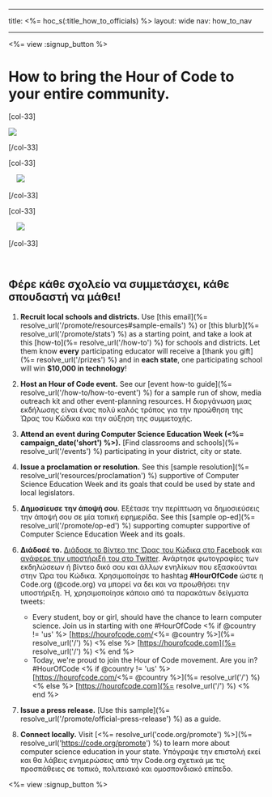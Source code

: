 * * *

title: <%= hoc_s(:title_how_to_officials) %> layout: wide nav: how_to_nav

* * *

<%= view :signup_button %>

# How to bring the Hour of Code to your entire community.

[col-33]

![](/images/fit-275/highlight-obama.png)

[/col-33]

[col-33]

&nbsp;&nbsp;&nbsp;&nbsp;![](/images/fit-258/checkprize.jpg)

[/col-33]

[col-33]

&nbsp;&nbsp;&nbsp;&nbsp;![](/images/fit-248/dan.jpg)

[/col-33]

<p style="clear:both">
  &nbsp;
</p>

## Φέρε κάθε σχολείο να συμμετάσχει, κάθε σπουδαστή να μάθει!

  1. **Recruit local schools and districts.** Use [this email](%= resolve_url('/promote/resources#sample-emails') %) or [this blurb](%= resolve_url('/promote/stats') %) as a starting point, and take a look at this [how-to](%= resolve_url('/how-to') %) for schools and districts. Let them know **every** participating educator will receive a [thank you gift](%= resolve_url('/prizes') %) and in **each state**, one participating school will win **$10,000 in technology**!

  2. **Host an Hour of Code event.** See our [event how-to guide](%= resolve_url('/how-to/how-to-event') %) for a sample run of show, media outreach kit and other event-planning resources. Η διοργάνωση μιας εκδήλωσης είναι ένας πολύ καλός τρόπος για την προώθηση της Ώρας του Κώδικα και την αύξηση της συμμετοχής.

  3. **Attend an event during Computer Science Education Week (<%= campaign_date('short') %>).** [Find classrooms and schools](%= resolve_url('/events') %) participating in your district, city or state.

  4. **Issue a proclamation or resolution.** See this [sample resolution](%= resolve_url('resources/proclamation') %) supportive of Computer Science Education Week and its goals that could be used by state and local legislators.

  5. **Δημοσίευσε την άποψή σου**. Εξέτασε την περίπτωση να δημοσιεύσεις την άποψή σου σε μία τοπική εφημερίδα. See this [sample op-ed](%= resolve_url('/promote/op-ed') %) supporting comupter supportive of Computer Science Education Week and its goals.

  6. **Διάδοσέ το.** [Διάδοσε το βίντεο της Ώρας του Κώδικα στο Facebook](https://www.facebook.com/sharer/sharer.php?u=http%3A%2F%2Fhourofcode.com%2Fus) και [ανάφερε την υποστήριξή του στο Twitter](https://twitter.com/intent/tweet?url=http%3A%2F%2Fhourofcode.com&text=I%27m%20participating%20in%20this%20year%27s%20%23HourOfCode%2C%20are%20you%3F%20%40codeorg&original_referer=https%3A%2F%2Fwww.google.com%2Furl%3Fq%3Dhttps%253A%252F%252Ftwitter.com%252Fshare%253Fhashtags%253D%2526amp%253Brelated%253Dcodeorg%2526amp%253Btext%253DI%252527m%252Bparticipating%252Bin%252Bthis%252Byear%252527s%252B%252523HourOfCode%25252C%252Bare%252Byou%25253F%252B%252540codeorg%2526amp%253Burl%253Dhttp%25253A%25252F%25252Fhourofcode.com%26sa%3DD%26sntz%3D1%26usg%3DAFQjCNE1GLTUbKZfMlEh9Aj5w0iswz6PYQ&related=codeorg&hashtags=). Ανάρτησε φωτογραφίες των εκδηλώσεων ή βίντεο δικό σου και άλλων ενηλίκων που εξασκούνται στην Ώρα του Κώδικα. Χρησιμοποίησε το hashtag **#HourOfCode** ώστε η Code.org (@code.org) να μπορεί να δει και να προωθήσει την υποστήριξη. Ή, χρησιμοποίησε κάποιο από τα παρακάτων δείγματα tweets:
    
      * Every student, boy or girl, should have the chance to learn computer science. Join us in starting with one #HourOfCode <% if @country != 'us' %> [https://hourofcode.com/<%= @country %>](%= resolve_url('/') %) <% else %> [https://hourofcode.com](%= resolve_url('/') %) <% end %>
      * Today, we're proud to join the Hour of Code movement. Are you in? #HourOfCode <% if @country != 'us' %> [https://hourofcode.com/<%= @country %>](%= resolve_url('/') %) <% else %> [https://hourofcode.com](%= resolve_url('/') %) <% end %>   
          
        

  7. **Issue a press release.** [Use this sample](%= resolve_url('/promote/official-press-release') %) as a guide.

  8. **Connect locally.** Visit [<%= resolve_url('code.org/promote') %>](%= resolve_url('https://code.org/promote') %) to learn more about computer science education in your state. Υπόγραψε την επιστολή εκεί και θα λάβεις ενημερώσεις από την Code.org σχετικά με τις προσπάθειες σε τοπικό, πολιτειακό και ομοσπονδιακό επίπεδο.

<%= view :signup_button %>